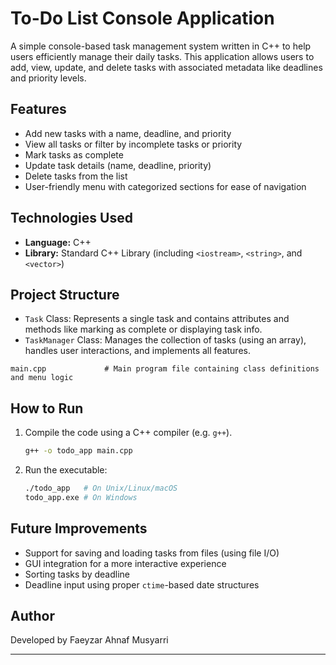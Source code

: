 # To-Do List Console Application

A simple console-based task management system written in C++ to help users efficiently manage their daily tasks. This application allows users to add, view, update, and delete tasks with associated metadata like deadlines and priority levels.

## Features

* Add new tasks with a name, deadline, and priority
* View all tasks or filter by incomplete tasks or priority
* Mark tasks as complete
* Update task details (name, deadline, priority)
* Delete tasks from the list
* User-friendly menu with categorized sections for ease of navigation

## Technologies Used

* **Language:** C++
* **Library:** Standard C++ Library (including `<iostream>`, `<string>`, and `<vector>`)

## Project Structure
* `Task` Class: Represents a single task and contains attributes and methods like marking as complete or displaying task info.
* `TaskManager` Class: Manages the collection of tasks (using an array), handles user interactions, and implements all features.
  
```
main.cpp             # Main program file containing class definitions and menu logic
```

## How to Run

1. Compile the code using a C++ compiler (e.g. `g++`).

   ```sh
   g++ -o todo_app main.cpp
   ```

2. Run the executable:

   ```sh
   ./todo_app   # On Unix/Linux/macOS
   todo_app.exe # On Windows
   ```

## Future Improvements

* Support for saving and loading tasks from files (using file I/O)
* GUI integration for a more interactive experience
* Sorting tasks by deadline
* Deadline input using proper `ctime`-based date structures

## Author

Developed by Faeyzar Ahnaf Musyarri

---

